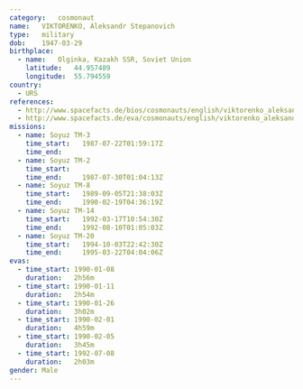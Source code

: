 ```yaml
---
category:	cosmonaut
name:	VIKTORENKO, Aleksandr Stepanovich 
type:	military
dob:	1947-03-29
birthplace:
  - name:	Olginka, Kazakh SSR, Soviet Union
    latitude:	44.957489
    longitude:	55.794559
country:
  - URS
references:
  - http://www.spacefacts.de/bios/cosmonauts/english/viktorenko_aleksandr.htm
  - http://www.spacefacts.de/eva/cosmonauts/english/viktorenko_aleksandr.htm
missions:
  - name: Soyuz TM-3
    time_start:   1987-07-22T01:59:17Z
    time_end:     
  - name: Soyuz TM-2
    time_start:   
    time_end:     1987-07-30T01:04:13Z
  - name: Soyuz TM-8
    time_start:   1989-09-05T21:38:03Z
    time_end:     1990-02-19T04:36:19Z
  - name: Soyuz TM-14
    time_start:   1992-03-17T10:54:30Z
    time_end:     1992-08-10T01:05:03Z
  - name: Soyuz TM-20
    time_start:   1994-10-03T22:42:30Z
    time_end:     1995-03-22T04:04:06Z
evas:
  - time_start: 1990-01-08
    duration:   2h56m
  - time_start: 1990-01-11
    duration:   2h54m
  - time_start: 1990-01-26
    duration:   3h02m
  - time_start: 1990-02-01
    duration:   4h59m
  - time_start: 1990-02-05
    duration:   3h45m
  - time_start: 1992-07-08
    duration:   2h03m
gender:	Male
---
```

